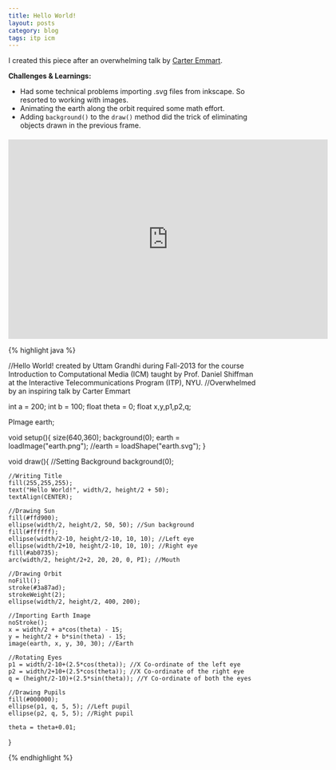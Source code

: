 ```yaml
---
title: Hello World!
layout: posts
category: blog
tags: itp icm
---
```


I created this piece after an overwhelming talk by [Carter Emmart](http://www.ted.com/speakers/carter_emmart.html "Carter Emmart profile on TED").

**Challenges & Learnings:**

* Had some technical problems importing .svg files from inkscape. So resorted to working with images.
* Animating the earth along the orbit required some math effort.
* Adding `background()` to the `draw()` method did the trick of eliminating objects drawn in the previous frame.

<iframe style="margin-top:20px; display:block;" width="640" height="400" scrolling="no" frameborder="0" src="http://www.openprocessing.org/sketch/109229/embed/?width=640&height=360&border=true"></iframe>


{% highlight java %}

//Hello World! created by Uttam Grandhi during Fall-2013 for the course Introduction to Computational Media (ICM) taught by Prof. Daniel Shiffman at the Interactive Telecommunications Program (ITP), NYU.
//Overwhelmed by an inspiring talk by Carter Emmart

int a = 200;
int b = 100;
float theta = 0;
float x,y,p1,p2,q;

PImage earth;

void setup(){
    size(640,360);
    background(0);
    earth = loadImage("earth.png");
    //earth = loadShape("earth.svg");
}

void draw(){
    //Setting Background
    background(0);

    //Writing Title
    fill(255,255,255);
    text("Hello World!", width/2, height/2 + 50);
    textAlign(CENTER);

    //Drawing Sun
    fill(#ffd900);
    ellipse(width/2, height/2, 50, 50); //Sun background
    fill(#ffffff);
    ellipse(width/2-10, height/2-10, 10, 10); //Left eye
    ellipse(width/2+10, height/2-10, 10, 10); //Right eye
    fill(#ab0735);
    arc(width/2, height/2+2, 20, 20, 0, PI); //Mouth

    //Drawing Orbit
    noFill();
    stroke(#3a87ad);
    strokeWeight(2);
    ellipse(width/2, height/2, 400, 200);

    //Importing Earth Image
    noStroke();
    x = width/2 + a*cos(theta) - 15;
    y = height/2 + b*sin(theta) - 15;
    image(earth, x, y, 30, 30); //Earth

    //Rotating Eyes
    p1 = width/2-10+(2.5*cos(theta)); //X Co-ordinate of the left eye
    p2 = width/2+10+(2.5*cos(theta)); //X Co-ordinate of the right eye
    q = (height/2-10)+(2.5*sin(theta)); //Y Co-ordinate of both the eyes
    
    //Drawing Pupils
    fill(#000000);
    ellipse(p1, q, 5, 5); //Left pupil
    ellipse(p2, q, 5, 5); //Right pupil

    theta = theta+0.01;
}

{% endhighlight %}

